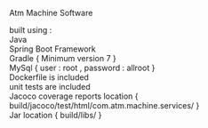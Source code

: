Atm Machine Software

built using :</br>
Java </br>
Spring Boot Framework </br>
Gradle { Minimum version 7 } </br>
MySql { user : root , password : allroot } </br>
Dockerfile is included </br>
unit tests are included </br>
Jacoco coverage reports location { build/jacoco/test/html/com.atm.machine.services/ } </br>
Jar location { build/libs/ } </br>



